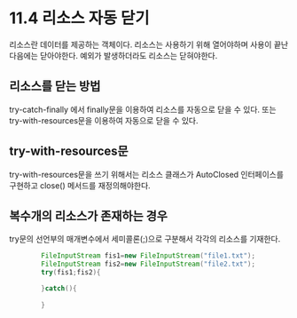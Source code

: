 # 11.4 리소스 자동 닫기

리소스란 데이터를 제공하는 객체이다.
리소스는 사용하기 위해 열어야하며 사용이 끝난 다음에는 닫아야한다.
예외가 발생하더라도 리소스는 닫혀야한다.

## 리소스를 닫는 방법

try-catch-finally 에서 finally문을 이용하여 리소스를 자동으로 닫을 수 있다.
또는 try-with-resources문을 이용하여 자동으로 닫을 수 있다.

## try-with-resources문

try-with-resources문을 쓰기 위해서는 리소스 클래스가 AutoClosed 인터페이스를 구현하고 close() 메서드를 재정의해야한다.

## 복수개의 리소스가 존재하는 경우

try문의 선언부의 매개변수에서 세미콜론(;)으로 구분해서 각각의 리소스를 기재한다.

~~~java
        FileInputStream fis1=new FileInputStream("file1.txt");
        FileInputStream fis2=new FileInputStream("file2.txt");
        try(fis1;fis2){

        }catch(){
    
        }
~~~
